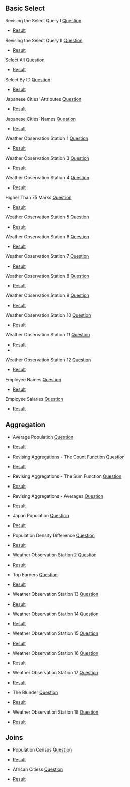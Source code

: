 ## Basic Select
Revising the Select Query I [Question](https://www.hackerrank.com/challenges/revising-the-select-query/problem?isFullScreen=false)
- [Result](https://github.com/Ram11Coder/HackerRank-JAVA/blob/master/SQL/Basic%20Select/sql1.txt)

Revising the Select Query II [Question](https://www.hackerrank.com/challenges/revising-the-select-query-2/problem?isFullScreen=false)
- [Result](https://github.com/Ram11Coder/HackerRank-JAVA/blob/master/SQL/Basic%20Select/sql2.txt)

Select All [Question](https://www.hackerrank.com/challenges/select-all-sql/problem?isFullScreen=false)
- [Result](https://github.com/Ram11Coder/HackerRank-JAVA/blob/master/SQL/Basic%20Select/sql3.txt)

Select By ID [Question](https://www.hackerrank.com/challenges/select-by-id/problem?isFullScreen=false)
- [Result](https://github.com/Ram11Coder/HackerRank-JAVA/blob/master/SQL/Basic%20Select/sql4.txt)
 
Japanese Cities' Attributes [Question](https://www.hackerrank.com/challenges/japanese-cities-attributes/problem?isFullScreen=false)
- [Result](https://github.com/Ram11Coder/HackerRank-JAVA/blob/master/SQL/Basic%20Select/sql5.txt)

Japanese Cities' Names [Question](https://www.hackerrank.com/challenges/japanese-cities-name/problem?isFullScreen=false)
- [Result](https://github.com/Ram11Coder/HackerRank-JAVA/blob/master/SQL/Basic%20Select/sql6.txt)

Weather Observation Station 1 [Question](https://www.hackerrank.com/challenges/weather-observation-station-1/problem?isFullScreen=false)
- [Result](https://github.com/Ram11Coder/HackerRank-JAVA/blob/master/SQL/Basic%20Select/sql7.txt)

Weather Observation Station 3 [Question](https://www.hackerrank.com/challenges/weather-observation-station-3/problem?isFullScreen=false)
- [Result](https://github.com/Ram11Coder/HackerRank-JAVA/blob/master/SQL/Basic%20Select/sql8.txt)

Weather Observation Station 4 [Question](https://www.hackerrank.com/challenges/weather-observation-station-4/problem?isFullScreen=false)
- [Result](https://github.com/Ram11Coder/HackerRank-JAVA/blob/master/SQL/Basic%20Select/sql9.txt)

Higher Than 75 Marks [Question](https://www.hackerrank.com/challenges/more-than-75-marks/problem?isFullScreen=false)
- [Result](https://github.com/Ram11Coder/HackerRank-JAVA/blob/master/SQL/Basic%20Select/sql10.txt)

Weather Observation Station 5 [Question](https://www.hackerrank.com/challenges/weather-observation-station-5/problem?isFullScreen=false)
- [Result](https://github.com/Ram11Coder/HackerRank-JAVA/blob/master/SQL/Basic%20Select/sql20.txt)


Weather Observation Station 6 [Question](https://www.hackerrank.com/challenges/weather-observation-station-6/problem)
- [Result](https://github.com/Ram11Coder/HackerRank-JAVA/blob/master/SQL/Basic%20Select/sql11.txt)

Weather Observation Station 7 [Question](https://www.hackerrank.com/challenges/weather-observation-station-7/problem?isFullScreen=false)
- [Result](https://github.com/Ram11Coder/HackerRank-JAVA/blob/master/SQL/Basic%20Select/sql12.txt)

Weather Observation Station 8 [Question](https://www.hackerrank.com/challenges/weather-observation-station-8/problem?isFullScreen=false)
- [Result](https://github.com/Ram11Coder/HackerRank-JAVA/blob/master/SQL/Basic%20Select/sql13.txt)

Weather Observation Station 9 [Question](https://www.hackerrank.com/challenges/weather-observation-station-9/problem?isFullScreen=false)
- [Result](https://github.com/Ram11Coder/HackerRank-JAVA/blob/master/SQL/Basic%20Select/sql14.txt)


Weather Observation Station 10 [Question](https://www.hackerrank.com/challenges/weather-observation-station-10/problem?isFullScreen=false)
- [Result](https://github.com/Ram11Coder/HackerRank-JAVA/blob/master/SQL/Basic%20Select/sql15.txt)

Weather Observation Station 11 [Question](https://www.hackerrank.com/challenges/weather-observation-station-11/problem?isFullScreen=false)
- [Result](https://github.com/Ram11Coder/HackerRank-JAVA/blob/master/SQL/Basic%20Select/sql16.txt)
- 
Weather Observation Station 12 [Question](https://www.hackerrank.com/challenges/weather-observation-station-12/problem?isFullScreen=false)
- [Result](https://github.com/Ram11Coder/HackerRank-JAVA/blob/master/SQL/Basic%20Select/sql17.txt)

Employee Names [Question](https://www.hackerrank.com/challenges/name-of-employees/problem?isFullScreen=false)
- [Result](https://github.com/Ram11Coder/HackerRank-JAVA/blob/master/SQL/Basic%20Select/sql18.txt)

Employee Salaries [Question](https://www.hackerrank.com/challenges/salary-of-employees/problem?isFullScreen=false)
- [Result](https://github.com/Ram11Coder/HackerRank-JAVA/blob/master/SQL/Basic%20Select/sql19.txt)

## Aggregation
- Average Population [Question](https://www.hackerrank.com/challenges/average-population/problem?isFullScreen=false)
- [Result](https://github.com/Ram11Coder/HackerRank-JAVA/blob/master/SQL/Basic%20Select/sql21.txt)

- Revising Aggregations - The Count Function [Question](https://www.hackerrank.com/challenges/revising-aggregations-the-count-function/problem?isFullScreen=false)
- [Result](https://github.com/Ram11Coder/HackerRank-JAVA/blob/master/SQL/Basic%20Select/sql22.txt)

- Revising Aggregations - The Sum Function [Question](https://www.hackerrank.com/challenges/revising-aggregations-sum/problem?isFullScreen=false)
- [Result](https://github.com/Ram11Coder/HackerRank-JAVA/blob/master/SQL/Basic%20Select/sql23.txt)

- Revising Aggregations - Averages [Question](https://www.hackerrank.com/challenges/revising-aggregations-the-average-function/problem?isFullScreen=false)
- [Result](https://github.com/Ram11Coder/HackerRank-JAVA/blob/master/SQL/Basic%20Select/sql24.txt)

- Japan Population [Question](https://www.hackerrank.com/challenges/japan-population/problem?isFullScreen=false)
- [Result](https://github.com/Ram11Coder/HackerRank-JAVA/blob/master/SQL/Basic%20Select/sql25.txt)

- Population Density Difference [Question](https://www.hackerrank.com/challenges/population-density-difference/problem?isFullScreen=false)
- [Result](https://github.com/Ram11Coder/HackerRank-JAVA/blob/master/SQL/Basic%20Select/sql26.txt)

- Weather Observation Station 2 [Question](https://www.hackerrank.com/challenges/weather-observation-station-2/problem?isFullScreen=false)
- [Result](https://github.com/Ram11Coder/HackerRank-JAVA/blob/master/SQL/Basic%20Select/sql27.txt)

- Top Earners [Question](https://www.hackerrank.com/challenges/earnings-of-employees/problem?isFullScreen=false)
- [Result](https://github.com/Ram11Coder/HackerRank-JAVA/blob/master/SQL/Basic%20Select/sql28.txt)

- Weather Observation Station 13 [Question](https://www.hackerrank.com/challenges/weather-observation-station-13/problem?isFullScreen=false)
- [Result](https://github.com/Ram11Coder/HackerRank-JAVA/blob/master/SQL/Basic%20Select/sql29.txt)


- Weather Observation Station 14 [Question](https://www.hackerrank.com/challenges/weather-observation-station-14/problem?isFullScreen=false)
- [Result](https://github.com/Ram11Coder/HackerRank-JAVA/blob/master/SQL/Basic%20Select/sql30.txt)

- Weather Observation Station 15 [Question](https://www.hackerrank.com/challenges/weather-observation-station-15/problem?isFullScreen=false)
- [Result](https://github.com/Ram11Coder/HackerRank-JAVA/blob/master/SQL/Basic%20Select/sql31.txt)


- Weather Observation Station 16 [Question](https://www.hackerrank.com/challenges/weather-observation-station-16/problem?isFullScreen=false)
- [Result](https://github.com/Ram11Coder/HackerRank-JAVA/blob/master/SQL/Basic%20Select/sql32.txt)

- Weather Observation Station 17 [Question](https://www.hackerrank.com/challenges/weather-observation-station-17/problem?isFullScreen=false)
- [Result](https://github.com/Ram11Coder/HackerRank-JAVA/blob/master/SQL/Basic%20Select/sql33.txt)


- The Blunder [Question](https://www.hackerrank.com/challenges/the-blunder/problem?isFullScreen=false)
- [Result](https://github.com/Ram11Coder/HackerRank-JAVA/blob/master/SQL/Basic%20Select/sql34.txt)

- Weather Observation Station 18 [Question](https://www.hackerrank.com/challenges/weather-observation-station-18/problem?isFullScreen=false)
- [Result](https://github.com/Ram11Coder/HackerRank-JAVA/blob/master/SQL/Basic%20Select/sql35.txt)


## Joins
- Population Census [Question](https://www.hackerrank.com/challenges/asian-population/problem?isFullScreen=false)
- [Result](https://github.com/Ram11Coder/HackerRank-JAVA/blob/master/SQL/Basic%20Select/sql36.txt)

- African Citiess [Question](https://www.hackerrank.com/challenges/african-cities/problem?isFullScreen=false)
- [Result](https://github.com/Ram11Coder/HackerRank-JAVA/blob/master/SQL/Basic%20Select/sql37.txt)

